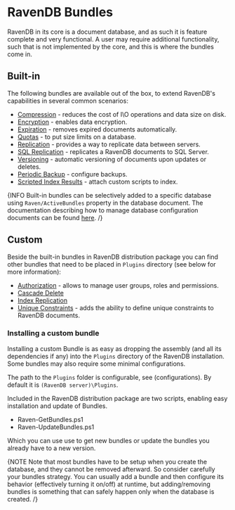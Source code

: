 # RavenDB Bundles

RavenDB in its core is a document database, and as such it is feature complete and very functional. A user may require additional functionality, such that is not implemented by the core, and this is where the bundles come in.

## Built-in

The following bundles are available out of the box, to extend RavenDB's capabilities in several common scenarios:

* [Compression](../../server/extending/bundles/compression) - reduces the cost of I\O operations and data size on disk.
* [Encryption](../../server/extending/bundles/encryption) - enables data encryption.
* [Expiration](../../server/extending/bundles/expiration) - removes expired documents automatically.
* [Quotas](../../server/extending/bundles/quotas) - to put size limits on a database.
* [Replication](../../server/scaling-out/replication) - provides a way to replicate data between servers.
* [SQL Replication](../../server/extending/bundles/sql-replication) - replicates a RavenDB documents to SQL Server.
* [Versioning](../../server/extending/bundles/versioning) - automatic versioning of documents upon updates or deletes.
* [Periodic Backup](../../server/extending/bundles/periodic-backup) - configure backups.
* [Scripted Index Results](../../server/extending/bundles/scripted-index-results) - attach custom scripts to index.

{INFO Built-in bundles can be selectively added to a specific database using `Raven/ActiveBundles` property in the database document. The documentation describing how to manage database configuration documents can be found [here](../../administration/configuration). /}

## Custom

Beside the built-in bundles in RavenDB distribution package you can find other bundles that need to be placed in `Plugins` directory (see below for more information):

* [Authorization](../../server/extending/bundles/authorization) - allows to manage user groups, roles and permissions.
* [Cascade Delete](../../server/extending/bundles/cascade-delete)
* [Index Replication](../../server/extending/bundles/index-replication)
* [Unique Constraints](../../server/extending/bundles/unique-constraints) - adds the ability to define unique constraints to RavenDB documents.

### Installing a custom bundle

Installing a custom Bundle is as easy as dropping the assembly (and all its dependencies if any) into the `Plugins` directory of the RavenDB installation. Some bundles may also require some minimal configurations.

The path to the `Plugins` folder is configurable, see (configurations). By default it is `(RavenDB server)\Plugins`.

Included in the RavenDB distribution package are two scripts, enabling easy installation and update of Bundles.

* Raven-GetBundles.ps1
* Raven-UpdateBundles.ps1

Which you can use use to get new bundles or update the bundles you already have to a new version.

{NOTE Note that most bundles have to be setup when you create the database, and they cannot be removed afterward. So consider carefully your bundles strategy. You can usually add a bundle and then configure its behavior (effectively turning it on/off) at runtime, but adding/removing bundles is something that can safely happen only when the database is created. /}
